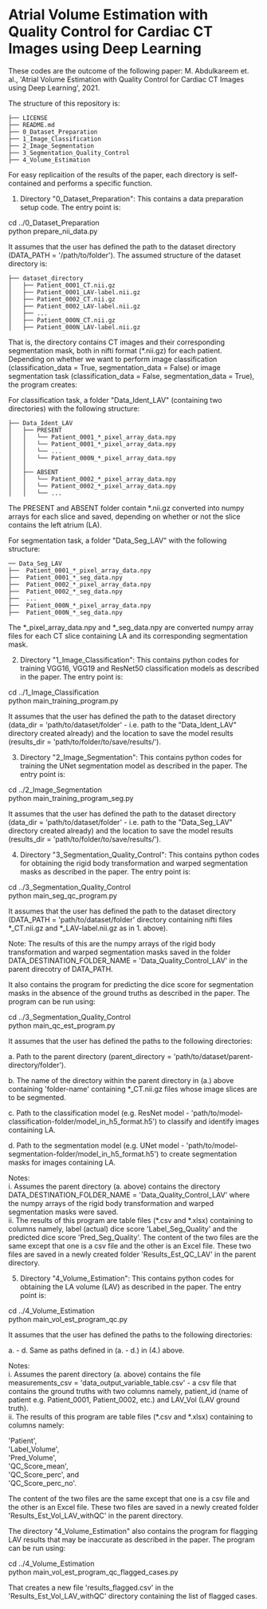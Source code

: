 Atrial Volume Estimation with Quality Control for Cardiac CT Images using Deep Learning
============

These codes are the outcome of the following paper: M. Abdulkareem  et. al., 'Atrial Volume Estimation with Quality Control for Cardiac CT Images using Deep Learning', 2021.  

The structure of this repository is: 

    ├── LICENSE
    ├── README.md          
    ├── 0_Dataset_Preparation
    ├── 1_Image_Classification
    ├── 2_Image_Segmentation
    ├── 3_Segmentation_Quality_Control
    ├── 4_Volume_Estimation

For easy replicaition of the results of the paper, each directory is self-contained and performs a specific function. 



1. Directory "0_Dataset_Preparation": This contains a data preparation setup code. The entry point is: 

cd ../0_Dataset_Preparation\
python prepare_nii_data.py

It assumes that the user has defined the path to the dataset directory (DATA_PATH = '/path/to/folder'). The assumed structure of the dataset directory is: 

    ├── dataset_directory
    │   ├── Patient_0001_CT.nii.gz      
    │   ├── Patient_0001_LAV-label.nii.gz        
    │   ├── Patient_0002_CT.nii.gz      
    │   ├── Patient_0002_LAV-label.nii.gz 
    │   ├── ...   
    │   ├── Patient_000N_CT.nii.gz      
    │   ├── Patient_000N_LAV-label.nii.gz

That is, the directory contains CT images and their corresponding segmentation mask, both in nifti format (\*.nii.gz) for each patient. Depending on whether we want to perform image classification (classification_data = True, segmentation_data = False) or image segmentation task (classification_data = False, segmentation_data = True), the program creates: 

For classification task, a folder "Data_Ident_LAV" (containing two directories) with the following structure: 

    ├── Data_Ident_LAV
    │   ├── PRESENT      
    │   │   └── Patient_0001_*_pixel_array_data.npy    
    │   │   └── Patient_0001_*_pixel_array_data.npy 
    │   │   └── ... 
    │   │   └── Patient_000N_*_pixel_array_data.npy
    │   │   
    │   ├── ABSENT      
    │   │   └── Patient_0002_*_pixel_array_data.npy    
    │   │   └── Patient_0002_*_pixel_array_data.npy
    │   │   └── ... 
    
The PRESENT and ABSENT folder contain \*.nii.gz converted into numpy arrays for each slice and saved, depending on whether or not the slice contains the left atrium (LA). 

For segmentation task, a folder "Data_Seg_LAV" with the following structure: 

    ── Data_Seg_LAV      
    ├──  Patient_0001_*_pixel_array_data.npy    
    ├──  Patient_0001_*_seg_data.npy
    ├──  Patient_0002_*_pixel_array_data.npy    
    ├──  Patient_0002_*_seg_data.npy
    ├──  ... 
    ├──  Patient_000N_*_pixel_array_data.npy    
    ├──  Patient_000N_*_seg_data.npy

The \*\_pixel_array_data.npy and \*\_seg_data.npy are converted numpy array files for each CT slice containing LA and its corresponding segmentation mask. 



2. Directory "1_Image_Classification": This contains python codes for training VGG16, VGG19 and ResNet50 classification models as described in the paper. The entry point is: 

cd ../1_Image_Classification\
python main_training_program.py

It assumes that the user has defined the path to the dataset directory (data_dir = 'path/to/dataset/folder' - i.e. path to the "Data_Ident_LAV" directory created already) and the location to save the model results (results_dir = 'path/to/folder/to/save/results/').



3. Directory "2_Image_Segmentation": This contains python codes for training the UNet segmentation model as described in the paper. The entry point is: 

cd ../2_Image_Segmentation\
python main_training_program_seg.py

It assumes that the user has defined the path to the dataset directory (data_dir = 'path/to/dataset/folder' - i.e. path to the "Data_Seg_LAV" directory created already) and the location to save the model results (results_dir = 'path/to/folder/to/save/results/').



4. Directory "3_Segmentation_Quality_Control": This contains python codes for obtaining the rigid body transformation and warped segmentation masks as described in the paper. The entry point is: 

cd ../3_Segmentation_Quality_Control\
python main_seg_qc_program.py

It assumes that the user has defined the path to the dataset directory (DATA_PATH = 'path/to/dataset/folder' directory containing nifti files \*_CT.nii.gz and \*_LAV-label.nii.gz as in 1. above).

Note: The results of this are the numpy arrays of the rigid body transformation and warped segmentation masks saved in the folder DATA_DESTINATION_FOLDER_NAME = 'Data_Quality_Control_LAV' in the parent direcotry of DATA_PATH.

It also contains the program for predicting the dice score for segmentation masks in the absence of the ground truths as described in the paper. The program can be run using:  

cd ../3_Segmentation_Quality_Control\
python main_qc_est_program.py

It assumes that the user has defined the paths to the following directories: 

a. Path to the parent directory (parent_directory = 'path/to/dataset/parent-directory/folder'). 

b. The name of the directory within the parent directory in (a.) above containing 'folder-name' containing \*\_CT.nii.gz files whose image slices are to be segmented. 

c. Path to the classification model (e.g. ResNet model - 'path/to/model-classification-folder/model_in_h5_format.h5') to classify and identify images containing LA. 

d. Path to the segmentation model (e.g. UNet model - 'path/to/model-segmentation-folder/model_in_h5_format.h5') to create segmentation masks for images containing LA.

Notes: \
i. Assumes the parent directory (a. above) contains the directory DATA_DESTINATION_FOLDER_NAME = 'Data_Quality_Control_LAV' where the numpy arrays of the rigid body transformation and warped segmentation masks were saved. \
ii. The results of this program are table files (\*.csv and \*.xlsx) containing to columns namely, label (actual) dice score 'Label_Seg_Quality' and the predicted dice score 'Pred_Seg_Quality'. The content of the two files are the same except that one is a csv file and the other is an Excel file. These two files are saved in a newly created folder 'Results_Est_QC_LAV' in the parent directory. 



5. Directory "4_Volume_Estimation":  This contains python codes for obtaining the LA volume (LAV) as described in the paper. The entry point is: 

cd ../4_Volume_Estimation\
python main_vol_est_program_qc.py

It assumes that the user has defined the paths to the following directories: 

a. - d. Same as paths defined in (a. - d.) in (4.) above. 

Notes: \
i. Assumes the parent directory (a. above) contains the file measurements_csv = 'data_output_variable_table.csv' - a csv file that contains the ground truths with two columns namely, patient_id (name of patient e.g. Patient_0001, Patient_0002, etc.) and LAV_Vol (LAV ground truth). \
ii. The results of this program are table files (\*.csv and \*.xlsx) containing to columns namely: 

'Patient', \
'Label_Volume', \
'Pred_Volume', \
'QC_Score_mean', \
'QC_Score_perc', and \
'QC_Score_perc_no'.

The content of the two files are the same except that one is a csv file and the other is an Excel file. These two files are saved in a newly created folder 'Results_Est_Vol_LAV_withQC' in the parent directory. 

The directory "4_Volume_Estimation" also contains the program for flagging LAV results that may be inaccurate as described in the paper. The program can be run using: 

cd ../4_Volume_Estimation\
python main_vol_est_program_qc_flagged_cases.py

That creates a new file 'results_flagged.csv' in the 'Results_Est_Vol_LAV_withQC' directory containing the list of flagged cases. 


